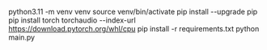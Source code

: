 python3.11 -m venv venv
source venv/bin/activate
pip install --upgrade pip
pip install torch torchaudio --index-url https://download.pytorch.org/whl/cpu
pip install -r requirements.txt
python main.py